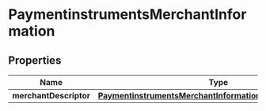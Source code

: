 
# PaymentinstrumentsMerchantInformation

## Properties
Name | Type | Description | Notes
------------ | ------------- | ------------- | -------------
**merchantDescriptor** | [**PaymentinstrumentsMerchantInformationMerchantDescriptor**](PaymentinstrumentsMerchantInformationMerchantDescriptor.md) |  |  [optional]



